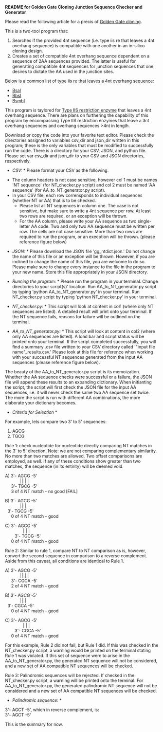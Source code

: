 **README for Golden Gate Cloning Junction Sequence Checker and Generator**

Please read the following article for a precis of [Golden Gate cloning](https://en.wikipedia.org/wiki/Golden_Gate_Cloning).

This is a two-tool program that:
1) Searches if the provided 4nt sequence (i.e. type iis re that leaves a 4nt overhang sequence) is compatible with one another in an in-silico cloning design.
2) Creates a set of compatible 4nt overhang sequence dependent on a sequence of 2AA sequences provided. The latter is useful for generating compatible 4nt sequences for junction sequences that one desires to dictate the AA used in the junction sites.

Below is a common list of type iis re that leaves a 4nt overhang sequence:
- [BsaI](https://www.neb.com/products/r0535-bsai#Product%20Information)
- [BbsI](https://www.neb.com/products/r0539-bbsi#Product%20Information)
- [BsmbI](https://www.neb.com/products/r0580-bsmbi#Product%20Information)

This program is taylored for [Type IIS restriction enzyme](https://www.thermofisher.com/us/en/home/life-science/cloning/restriction-enzyme-digestion-and-ligation/restriction-enzyme-cloning/anza-restriction-enzyme-system/type-iis-restriction-enzymes.html) that leaves a 4nt overhang sequence. There are plans on furthering the capability of this program by encompassing Type IIS restriction enzymes that leave a 3nt overhang sequences and overhang sequences >4nt in length.

Download or copy the code into your favorite text editor. Please check the directories assigned to variables csv_dir and json_dir written in this program; these is the only variables that must be modified to successfully run the code. There is a directory for your CSV, JSON, and python file. Please set var csv_dir and json_dir to your CSV and JSON directories, respectively.

* *CSV:* * Please format your CSV as the following. <br>
- The column headers is not case sensitive, however col 1 must be names 'NT sequence' (for NT_checker.py script) and col 2 must be named 'AA sequence' (for AA_to_NT_generator.py script). 
- In your CSV file, each row corrensponds to individual sequences (whether NT or AA) that is to be checked. 
    - Please list all NT sequences in column one. The case is not sensitive, but make sure to write a 4nt sequence per row. At least two rows are required, or an exception will be thrown.
    - For the AA column, please write your AA sequence as two single-letter AA code. Two and only two AA sequence must be written per row. The cells are not case sensitive. More than two rows are required to run the program, or an execption will be thrown. (please reference figure below)

* *JSON:* * Please download the JSON file 'gg_ntdict.json.' Do not change the name of this file or an exception will be thrown. However, if you are inclined to change the name of this file, you are welcome to do so. Please make sure to change every instance to the file in the program to your new name. Store this file appropriately in your JSON directory.

* *Running the program:* * Please run the program in your terminal. Change directories to your script(s)' location. Run AA_to_NT_generator.py script by typing 'python AA_to_NT_generator.py' in your terminal. Run NT_checker.py script by typing 'python NT_checker.py' in your terminal.

* *NT_checker.py:* * This script will look at content in col1 (where only NT sequences are listed). A detailed result will print onto your terminal. If the NT sequence fails, reasons for failure will be outlined on the terminal. 

* *AA_to_NT_generator.py:* * This script will look at content in col2 (where only AA sequences are listed). A load bar and script status will be printed onto your terminal. If the script completed successfully, you will find a summary .csv file written to your CSV directory called '"input file name"_results.csv.' Please look at this file for reference when working with your successful NT sequences generated from the input AA sequences (please reference figure below).

The beauty of the AA_to_NT_generator.py script is its memoization. Whether the AA sequence checks were successful or a failure, the JSON file will append these results to an expanding dictionary. When initianting the script, the script will first check the JSON file for the input AA sequences, i.e. it will never check the same two AA sequence set twice. The more the script is run with different AA combinations, the more elaborate your dictionary becomes.

* *Criteria for Selection* *

For example, lets compare two 3' to 5' sequences:
1) AGCG
2) TGCG


Rule 1: check nucleotide for nucleotide directly comparing NT matches in the 3' to 5' direction. Note: we are not comparing complementary similarity. No more than two matches are allowed. Two offset comparisons are employed, as well. If any of these conditions show greater than two matches, the sequence (in its entirity) will be deemed void.

A) 3'- AGCG -5'<br>
&nbsp;&nbsp;&nbsp;&nbsp;&nbsp;&nbsp;&nbsp;&nbsp;&nbsp;&nbsp;&nbsp; |  |  |  |<br>
    &nbsp;&nbsp;&nbsp;&nbsp; 3'- TGCG -5'<br>
     &nbsp;&nbsp;&nbsp;&nbsp;&nbsp;3 of 4 NT match - no good [FAIL]<br>

B) 3'- AGCG -5'<br>
  &nbsp;&nbsp;&nbsp;&nbsp;&nbsp;&nbsp;&nbsp;&nbsp;&nbsp;&nbsp;&nbsp;           |  |  |<br>
      &nbsp;&nbsp;3'-    TGCG -5'<br>
     &nbsp;&nbsp;&nbsp;&nbsp;&nbsp;0 of 4 NT match - good<br>

C) 3'-    AGCG -5'<br>
   &nbsp;&nbsp;&nbsp;&nbsp;&nbsp;&nbsp;&nbsp;&nbsp;&nbsp;&nbsp;&nbsp;&nbsp;&nbsp;&nbsp;          |  |  |<br>
      &nbsp;&nbsp;&nbsp;&nbsp;&nbsp;&nbsp;&nbsp;&nbsp;3'- TGCG    -5'<br>
     &nbsp;&nbsp;&nbsp;&nbsp;&nbsp;0 of 4 NT match - good<br>


Rule 2: Similar to rule 1, compare NT to NT comparison as is, however, convert the second sequence in comparison to a reverse complement. Aside from this caveat, all conditions are identical to Rule 1.

A) 3'- AGCG -5'<br>
       &nbsp;&nbsp;&nbsp;&nbsp;&nbsp;&nbsp;&nbsp;&nbsp;&nbsp;&nbsp;&nbsp;   |  |  |  |<br>
     &nbsp;&nbsp;&nbsp;&nbsp;&nbsp;3'- CGCA -5'<br>
     &nbsp;&nbsp;&nbsp;&nbsp;&nbsp;2 of 4 NT match - good<br>

B) 3'- AGCG -5'<br>
        &nbsp;&nbsp;&nbsp;&nbsp;&nbsp;&nbsp;&nbsp;&nbsp;&nbsp;&nbsp;&nbsp;      |  |  |<br>
      &nbsp;&nbsp;3'-    CGCA -5'<br>
     &nbsp;&nbsp;&nbsp;&nbsp;&nbsp;0 of 4 NT match - good<br>

C) 3'-    AGCG -5'<br>
         &nbsp;&nbsp;&nbsp;&nbsp;&nbsp;&nbsp;&nbsp;&nbsp;&nbsp;&nbsp;&nbsp;&nbsp;&nbsp;&nbsp;     |  |  |<br>
      &nbsp;&nbsp;&nbsp;&nbsp;&nbsp;&nbsp;&nbsp;&nbsp;3'- CGCA    -5'<br>
       &nbsp;&nbsp;&nbsp;&nbsp;&nbsp;0 of 4 NT match - good<br>

For this example, Rule 2 did not fail, but Rule 1 did. If this was checked in the NT_checker.py script, a warning would be printed on the terminal stating Rule 1 was violated. 
If this set of sequence were to arise in the AA_to_NT_generator.py, the generated NT sequence will not be considered, and a new set of AA compatible NT sequences will be checked.

Rule 3: Palindromic sequences will be rejected. If checked in the NT_checker.py script, a warning will be printed onto the terminal. For AA_to_NT_generator.py, the generated palindromic NT sequence will not be considered and a new set of AA compatible NT sequences will be checked.

* *Palindromic sequence:* *

3'- AGCT -5', which in reverse complement, is: <br>
3'- AGCT -5'

This is the summary for now.
